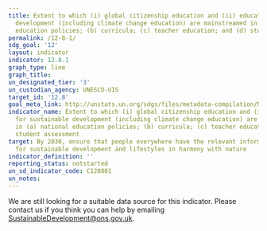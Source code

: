 ```yaml
---
title: Extent to which (i) global citizenship education and (ii) education for sustainable
  development (including climate change education) are mainstreamed in (a) national
  education policies; (b) curricula; (c) teacher education; and (d) student assessment
permalink: /12-8-1/
sdg_goal: '12'
layout: indicator
indicator: 12.8.1
graph_type: line
graph_title:
un_designated_tier: '3'
un_custodian_agency: UNESCO-UIS
target_id: '12.8'
goal_meta_link: http://unstats.un.org/sdgs/files/metadata-compilation/Metadata-Goal-12.pdf
indicator_name: Extent to which (i) global citizenship education and (ii) education
  for sustainable development (including climate change education) are mainstreamed
  in (a) national education policies; (b) curricula; (c) teacher education; and (d)
  student assessment
target: By 2030, ensure that people everywhere have the relevant information and awareness
  for sustainable development and lifestyles in harmony with nature
indicator_definition: ''
reporting_status: notstarted
un_sd_indicator_code: C120801
un_notes:
---
```


We are still looking for a suitable data source for this indicator. Please contact us if you think you can help by emailing <a href="mailto:SustainableDevelopment@ons.gov.uk">SustainableDevelopment@ons.gov.uk</a>.


